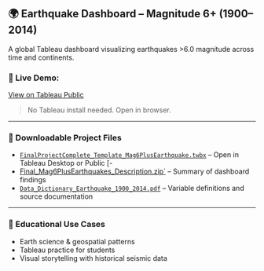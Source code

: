 ## 🌍 Earthquake Dashboard – Magnitude 6+ (1900–2014)

A global Tableau dashboard visualizing earthquakes >6.0 magnitude across time and continents.

### 🔗 Live Demo:
[View on Tableau Public](https://public.tableau.com/app/profile/loretta.gray6623/viz/Mag6PlusEarthquakes1900-2014/EarthquakeDashboard)

> No Tableau install needed. Open in browser.

---

### 📄 Downloadable Project Files

- [`FinalProjectComplete_Template_Mag6PlusEarthquake.twbx`](./FinalProjectComplete_Template_Mag6PlusEarthquake.twbx) – Open in Tableau Desktop or Public  [-
- [Final_Mag6PlusEarthquakes_Description.zip`](./Final_Mag6PlusEarthquakes_Description.zip)
– Summary of dashboard findings
- [`Data_Dictionary_Earthquake_1900_2014.pdf`](./Data_Dictionary_Earthquake_1900_2014.pdf) – Variable definitions and source documentation

---

### 🧠 Educational Use Cases
- Earth science & geospatial patterns
- Tableau practice for students
- Visual storytelling with historical seismic data
